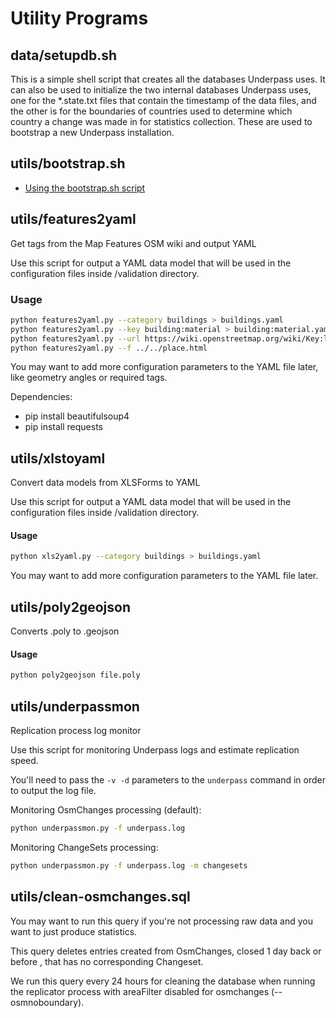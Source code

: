 # Utility Programs

## data/setupdb.sh

This is a simple shell script that creates all the databases Underpass
uses. It can also be used to initialize the two internal databases
Underpass uses, one for the *.state.txt files that contain the
timestamp of the data files, and the other is for the boundaries of
countries used to determine which country a change was made in for
statistics collection. These are used to bootstrap a new Underpass
installation.

## utils/bootstrap.sh

* [Using the bootstrap.sh script](underpass/Dev/bootstrapsh)

## utils/features2yaml

Get tags from the Map Features OSM wiki and output YAML

Use this script for output a YAML data model that will be used in 
the configuration files inside /validation directory.

### Usage

```sh
python features2yaml.py --category buildings > buildings.yaml
python features2yaml.py --key building:material > building:material.yaml
python features2yaml.py --url https://wiki.openstreetmap.org/wiki/Key:landuse
python features2yaml.py --f ../../place.html
```

You may want to add more configuration parameters to
the YAML file later, like geometry angles or required
tags.

Dependencies:

* pip install beautifulsoup4
* pip install requests

## utils/xlstoyaml

Convert data models from XLSForms to YAML

Use this script for output a YAML data model that will be used in the
configuration files inside /validation directory.

#### Usage

```sh
python xls2yaml.py --category buildings > buildings.yaml
```

You may want to add more configuration parameters to the YAML file later.

## utils/poly2geojson

Converts .poly to .geojson 

#### Usage

```sh
python poly2geojson file.poly
```

## utils/underpassmon

Replication process log monitor

Use this script for monitoring Underpass logs and estimate replication speed.

You'll need to pass the `-v -d` parameters to the `underpass` command
in order to output the log file.

Monitoring OsmChanges processing (default):

```sh
python underpassmon.py -f underpass.log
```

Monitoring ChangeSets processing:

```sh
python underpassmon.py -f underpass.log -m changesets
```

## utils/clean-osmchanges.sql

You may want to run this query if you're not processing raw data
and you want to just produce statistics. 

This query deletes entries created from OsmChanges,
closed 1 day back or before , that has no corresponding Changeset.

We run this query every 24 hours for cleaning the database
when running the replicator process with areaFilter disabled 
for osmchanges (--osmnoboundary).
